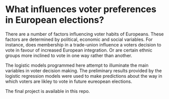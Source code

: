 # What influences voter preferences in European elections?

There are a number of factors influencing voter habits of Europeans. These factors are determined by political, economic and social variables. For instance, does membership in a trade-union influence a voters decision to vote in favour of increased European integration. Or are certain ethnic groups more inclined to vote in one way rather than another.

The logistic models programmed here attempt to illuminate the main variables in voter decision making. The preliminary results provided by the logistic regression models were used to make predictions about the way in which voters are likley to vote in future eureopean elections. 

The final project is available in this repo. 

